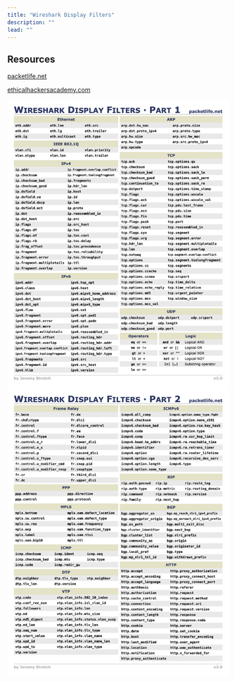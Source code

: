 ```yaml
---
title: "Wireshark Display Filters"
description: ""
lead: ""
---
```


## Resources
[packetlife.net](packetlife.net)
<br>

[ethicalhackersacademy.com](https://ethicalhackersacademy.com)

![](1.png)
![](2.png)